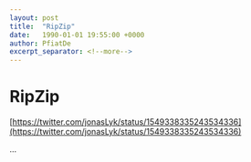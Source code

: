 ```yaml
---
layout: post
title:  "RipZip"
date:   1990-01-01 19:55:00 +0000
author: PfiatDe
excerpt_separator: <!--more-->
---
```


# RipZip

[https://twitter.com/jonasLyk/status/1549338335243534336](https://twitter.com/jonasLyk/status/1549338335243534336)

...
<!--more-->
